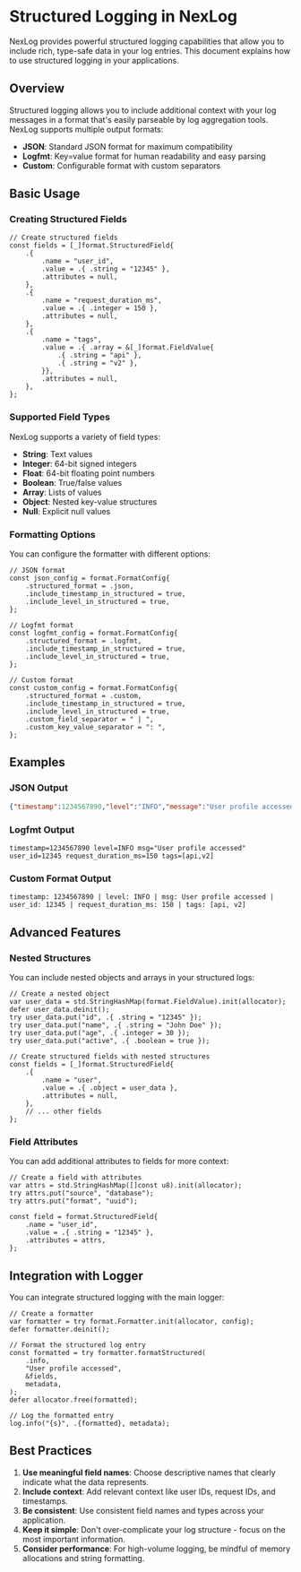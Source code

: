 # Structured Logging in NexLog

NexLog provides powerful structured logging capabilities that allow you to include rich, type-safe data in your log entries. This document explains how to use structured logging in your applications.

## Overview

Structured logging allows you to include additional context with your log messages in a format that's easily parseable by log aggregation tools. NexLog supports multiple output formats:

- **JSON**: Standard JSON format for maximum compatibility
- **Logfmt**: Key=value format for human readability and easy parsing
- **Custom**: Configurable format with custom separators

## Basic Usage

### Creating Structured Fields

```zig
// Create structured fields
const fields = [_]format.StructuredField{
    .{
        .name = "user_id",
        .value = .{ .string = "12345" },
        .attributes = null,
    },
    .{
        .name = "request_duration_ms",
        .value = .{ .integer = 150 },
        .attributes = null,
    },
    .{
        .name = "tags",
        .value = .{ .array = &[_]format.FieldValue{
            .{ .string = "api" },
            .{ .string = "v2" },
        }},
        .attributes = null,
    },
};
```

### Supported Field Types

NexLog supports a variety of field types:

- **String**: Text values
- **Integer**: 64-bit signed integers
- **Float**: 64-bit floating point numbers
- **Boolean**: True/false values
- **Array**: Lists of values
- **Object**: Nested key-value structures
- **Null**: Explicit null values

### Formatting Options

You can configure the formatter with different options:

```zig
// JSON format
const json_config = format.FormatConfig{
    .structured_format = .json,
    .include_timestamp_in_structured = true,
    .include_level_in_structured = true,
};

// Logfmt format
const logfmt_config = format.FormatConfig{
    .structured_format = .logfmt,
    .include_timestamp_in_structured = true,
    .include_level_in_structured = true,
};

// Custom format
const custom_config = format.FormatConfig{
    .structured_format = .custom,
    .include_timestamp_in_structured = true,
    .include_level_in_structured = true,
    .custom_field_separator = " | ",
    .custom_key_value_separator = ": ",
};
```

## Examples

### JSON Output

```json
{"timestamp":1234567890,"level":"INFO","message":"User profile accessed","user_id":"12345","request_duration_ms":150,"tags":["api","v2"]}
```

### Logfmt Output

```
timestamp=1234567890 level=INFO msg="User profile accessed" user_id=12345 request_duration_ms=150 tags=[api,v2]
```

### Custom Format Output

```
timestamp: 1234567890 | level: INFO | msg: User profile accessed | user_id: 12345 | request_duration_ms: 150 | tags: [api, v2]
```

## Advanced Features

### Nested Structures

You can include nested objects and arrays in your structured logs:

```zig
// Create a nested object
var user_data = std.StringHashMap(format.FieldValue).init(allocator);
defer user_data.deinit();
try user_data.put("id", .{ .string = "12345" });
try user_data.put("name", .{ .string = "John Doe" });
try user_data.put("age", .{ .integer = 30 });
try user_data.put("active", .{ .boolean = true });

// Create structured fields with nested structures
const fields = [_]format.StructuredField{
    .{
        .name = "user",
        .value = .{ .object = user_data },
        .attributes = null,
    },
    // ... other fields
};
```

### Field Attributes

You can add additional attributes to fields for more context:

```zig
// Create a field with attributes
var attrs = std.StringHashMap([]const u8).init(allocator);
try attrs.put("source", "database");
try attrs.put("format", "uuid");

const field = format.StructuredField{
    .name = "user_id",
    .value = .{ .string = "12345" },
    .attributes = attrs,
};
```

## Integration with Logger

You can integrate structured logging with the main logger:

```zig
// Create a formatter
var formatter = try format.Formatter.init(allocator, config);
defer formatter.deinit();

// Format the structured log entry
const formatted = try formatter.formatStructured(
    .info,
    "User profile accessed",
    &fields,
    metadata,
);
defer allocator.free(formatted);

// Log the formatted entry
log.info("{s}", .{formatted}, metadata);
```

## Best Practices

1. **Use meaningful field names**: Choose descriptive names that clearly indicate what the data represents.
2. **Include context**: Add relevant context like user IDs, request IDs, and timestamps.
3. **Be consistent**: Use consistent field names and types across your application.
4. **Keep it simple**: Don't over-complicate your log structure - focus on the most important information.
5. **Consider performance**: For high-volume logging, be mindful of memory allocations and string formatting. 